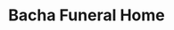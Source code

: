 ---
title: "Bacha Funeral Home"
url: /southwest-greensburg/bacha-funeral-home/
shop: Bestattungen
---